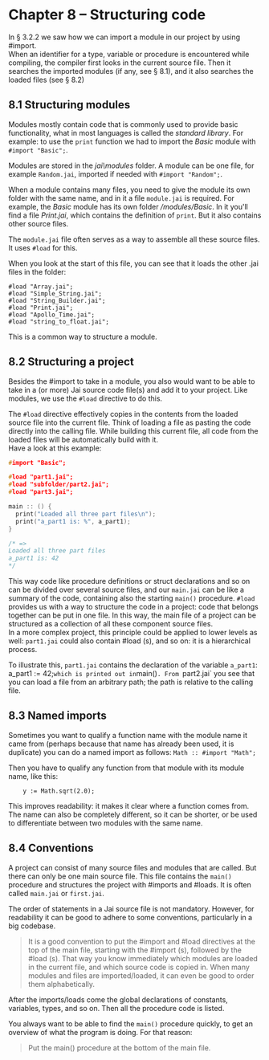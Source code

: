 # Chapter 8 – Structuring code

In § 3.2.2 we saw how we can import a module in our project by using #import.  
When an identifier for a type, variable or procedure is encountered while compiling, the compiler first looks in the current source file. Then it searches the imported modules (if any, see § 8.1), and it also searches the loaded files (see § 8.2)

## 8.1 Structuring modules
Modules mostly contain code that is commonly used to provide basic functionality, what in most languages is called the _standard library_. For example: to use the `print` function we had to import the _Basic_ module with `#import "Basic";`.  

Modules are stored in the _jai\modules_ folder.
A module can be one file, for example `Random.jai`, imported if needed with `#import "Random";`.  

When a module contains many files, you need to give the module its own folder with the same name, and in it a file `module.jai` is required.
For example, the _Basic_ module has its own folder _/modules/Basic_. In it you'll find a file _Print.jai_, which contains the definition of `print`. But it also contains other source files. 

The `module.jai` file often serves as a way to assemble all these source files. It uses `#load` for this.

When you look at the start of this file, you can see that it loads the other .jai files in the folder:

```
#load "Array.jai";
#load "Simple_String.jai";
#load "String_Builder.jai";
#load "Print.jai";
#load "Apollo_Time.jai";
#load "string_to_float.jai";
```

This is a common way to structure a module.

## 8.2 Structuring a project
Besides the #import to take in a module, you also would want to be able to take in a (or more) Jai source code file(s) and add it to your project. Like modules, we use the `#load` directive to do this.  

The `#load` directive effectively copies in the contents from the loaded source file into the current file. Think of loading a file as pasting the code directly into the calling file. While building this current file, all code from the loaded files will be automatically build with it.  
Have a look at this example:

```c++
#import "Basic";

#load "part1.jai";
#load "subfolder/part2.jai";
#load "part3.jai";

main :: () {
  print("Loaded all three part files\n");
  print("a_part1 is: %", a_part1);
}

/* =>
Loaded all three part files
a_part1 is: 42
*/
```
This way code like procedure definitions or struct declarations and so on can be divided over several source files, and our `main.jai` can be like a summary of the code, containing also the starting `main()` procedure.
`#load` provides us with a way to structure the code in a project: code that belongs together can be put in one file. In this way, the main file of a project can be structured as a collection of all these component source files.  
In a more complex project, this principle could be applied to lower levels as well: `part1.jai` could also contain #load (s), and so on: it is a hierarchical process.

To illustrate this, `part1.jai` contains the declaration of the variable `a_part1`: a_part1 := 42;` which is printed out in `main()`. From `part2.jai` you see that you can load a file from an arbitrary path; the path is relative to the calling file.

## 8.3 Named imports
Sometimes you want to qualify a function name with the module name it came from (perhaps because that name has already been used, it is duplicate) you can do a named import as follows:	 `Math :: #import "Math";`

Then you have to qualify any function from that module with its module name, like this:

```
	y := Math.sqrt(2.0);
```

This improves readability: it makes it clear where a function comes from. The name can also be completely different, so it can be shorter, or be used to differentiate between two modules with the same name.

## 8.4 Conventions
A project can consist of many source files and modules that are called. But there can only be one main source file. This file contains the `main()` procedure and structures the project with #imports and #loads. It is often called `main.jai` or `first.jai`.

The order of statements in a Jai source file is not mandatory. However, for readability  it can be good to adhere to some conventions, particularly in a big codebase.

>It is a good convention to put the #import and #load directives at the top of the main file, starting with the #import (s), followed by the  #load (s). That way you know immediately which modules are loaded in the current file, and which source code is copied in. When many modules and files are imported/loaded, it can even be good to order them alphabetically.  

After the imports/loads come the global declarations of constants, variables, types, and so on. Then all the procedure code is listed.

You always want to be able to find the `main()` procedure quickly, to get an overview of what the program is doing. For that reason:
> Put the main() procedure at the bottom of the main file.